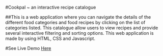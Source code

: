 #Cookpal ~ an interactive recipe catalogue

##This is a web application where you can navigate the details of the different food categories and food recipes by clicking on the list of categories listed. This catalogue allow users to view recipes and provide several interactive filtering and sorting options.
This web application is made by using HTML, CSS and Javascript.

#See Live Demo [Here](https://sneha839.github.io/F2-module-test/)
